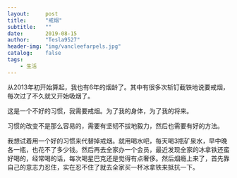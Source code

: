 ```yaml
---
layout:     post
title:      "戒烟"
subtitle:   ""
date:       2019-08-15
author:     "Tesla9527"
header-img: "img/vancleefarpels.jpg"
catalog:    false
tags:
    - 生活
---
```


从2013年初开始算起，我也有6年的烟龄了。其中有很多次斩钉截铁地说要戒烟，每次过了不久就又开始吸烟了。

这是一个不好的习惯，我需要戒烟。为了我的身体，为了我的将来。

习惯的改变不是那么容易的，需要有坚韧不拔地毅力，然后也需要有好的方法。

我想试着用一个好的习惯来代替掉戒烟。就用喝水吧，每天喝3瓶矿泉水，早中晚各一瓶，也花不了多少钱。然后再去全家办一个会员，最近发现全家的冰拿铁还蛮好喝的，经常喝的话，每次喝星巴克还是觉得有点奢侈。然后烟瘾上来了，首先靠自己的意志力忍住，实在忍不住了就去全家买一杯冰拿铁来抵抗一下。